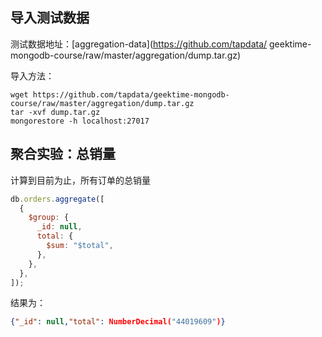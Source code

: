 ## 导入测试数据

测试数据地址：[aggregation-data](https://github.com/tapdata/
geektime-mongodb-course/raw/master/aggregation/dump.tar.gz)

导入方法：

```shell
wget https://github.com/tapdata/geektime-mongodb-course/raw/master/aggregation/dump.tar.gz
tar -xvf dump.tar.gz
mongorestore -h localhost:27017
```

## 聚合实验：总销量

计算到目前为止，所有订单的总销量

```javascript
db.orders.aggregate([
  {
    $group: {
      _id: null,
      total: {
        $sum: "$total",
      },
    },
  },
]);
```

结果为：

```json
{"_id": null,"total": NumberDecimal("44019609")}
```
